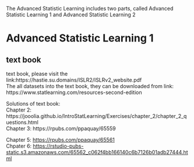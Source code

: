 <p>The Advanced Statistic Learning includes two parts, called Advanced Statistic Learning 1 and Advanced Statistic Learning 2</p>

# Advanced Statistic Learning 1 #

## text book ##
<p> text book, please visit the link:https://hastie.su.domains/ISLR2/ISLRv2_website.pdf <br> 
The all datasets into the text book, they can be downloaded from link: https://www.statlearning.com/resources-second-edition <br>
</p>
<p>Solutions of text book:<br>
Chapter 2: https://jooolia.github.io/IntroStatLearning/Exercises/chapter_2/chapter_2_questions.html <br>
Chapter 3: https://rpubs.com/ppaquay/65559 <br>

Chapter 5: https://rpubs.com/ppaquay/65561 <br>
Chpater 6: https://rstudio-pubs-static.s3.amazonaws.com/65562_c062f4bb166140c6b7126b01adb27444.html
</p>
